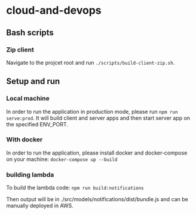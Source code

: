 # cloud-and-devops

## Bash scripts

### Zip client

Navigate to the projcet root and run `./scripts/build-client-zip.sh`.

## Setup and run

### Local machine

In order to run the application in production mode, please run `npm run serve:prod`. It will build client and server apps and then start server app on the specified ENV_PORT.

### With docker

In order to run the application, please install docker and docker-compose on your machine:
`docker-compose up --build`

### building lambda

To build the lambda code:
`npm run build:notifications`

Then output will be in ./src/models/notifications/dist/bundle.js and can be manually deployed in AWS.
